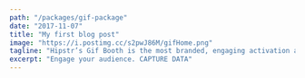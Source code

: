 ```yaml
---
path: "/packages/gif-package"
date: "2017-11-07"
title: "My first blog post"
image: "https://i.postimg.cc/s2pwJ86M/gifHome.png"
tagline: "Hipstr’s Gif Booth is the most branded, engaging activation available. We guarantee a good time, every time."
excerpt: "Engage your audience. CAPTURE DATA"
---
```

